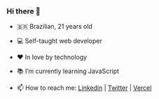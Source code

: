 ### Hi there 👋

- 🇧🇷  Brazilian, 21 years old

- 💻 Self-taught web developer

- ❤️ In love by technology

- 📚 I’m currently learning JavaScript
- 📫 How to reach me:  [Linkedin](https://www.linkedin.com/in/joaopaulo-gn/) | [Twitter](https://twitter.com/joaopaulo_gn) | [Vercel](https://vercel.com/joaopaulogndev)

